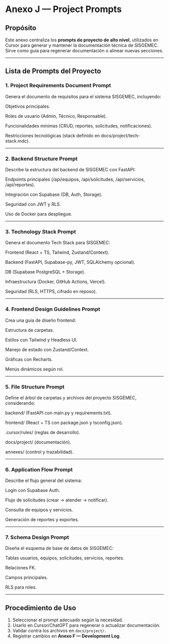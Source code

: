# Anexo J — Project Prompts

## Propósito
Este anexo centraliza los **prompts de proyecto de alto nivel**, utilizados en Cursor para generar y mantener la documentación técnica de SISGEMEC.  
Sirve como guía para regenerar documentación o alinear nuevas secciones.

---

## Lista de Prompts del Proyecto

### 1. **Project Requirements Document Prompt**
Genera el documento de requisitos para el sistema SISGEMEC, incluyendo:

Objetivos principales.

Roles de usuario (Admin, Técnico, Responsable).

Funcionalidades mínimas (CRUD, reportes, solicitudes, notificaciones).

Restricciones tecnológicas (stack definido en docs/project/tech-stack.mdc).


---

### 2. **Backend Structure Prompt**
Describe la estructura del backend de SISGEMEC con FastAPI:

Endpoints principales (/api/equipos, /api/solicitudes, /api/servicios, /api/reportes).

Integración con Supabase (DB, Auth, Storage).

Seguridad con JWT y RLS.

Uso de Docker para despliegue.



---

### 3. **Technology Stack Prompt**
Genera el documento Tech Stack para SISGEMEC:

Frontend (React + TS, Tailwind, Zustand/Context).

Backend (FastAPI, Supabase-py, JWT, SQLAlchemy opcional).

DB (Supabase PostgreSQL + Storage).

Infraestructura (Docker, GitHub Actions, Vercel).

Seguridad (RLS, HTTPS, cifrado en reposo).



---

### 4. **Frontend Design Guidelines Prompt**
Crea una guía de diseño frontend:

Estructura de carpetas.

Estilos con Tailwind y Headless UI.

Manejo de estado con Zustand/Context.

Gráficas con Recharts.

Menús dinámicos según rol.


---

### 5. **File Structure Prompt**
Define el árbol de carpetas y archivos del proyecto SISGEMEC, considerando:

backend/ (FastAPI con main.py y requirements.txt).

frontend/ (React + TS con package.json y tsconfig.json).

.cursor/rules/ (reglas de desarrollo).

docs/project/ (documentación).

annexes/ (control y trazabilidad).



---

### 6. **Application Flow Prompt**
Describe el flujo general del sistema:

Login con Supabase Auth.

Flujo de solicitudes (crear → atender → notificar).

Consulta de equipos y servicios.

Generación de reportes y exportes.



---

### 7. **Schema Design Prompt**
Diseña el esquema de base de datos de SISGEMEC:

Tablas usuarios, equipos, solicitudes, servicios, reportes.

Relaciones FK.

Campos principales.

RLS para roles.



---

## Procedimiento de Uso
1. Seleccionar el prompt adecuado según la necesidad.  
2. Usarlo en Cursor/ChatGPT para regenerar o actualizar documentación.  
3. Validar contra los archivos en `docs/project/`.  
4. Registrar cambios en **Anexo F — Development Log**.  